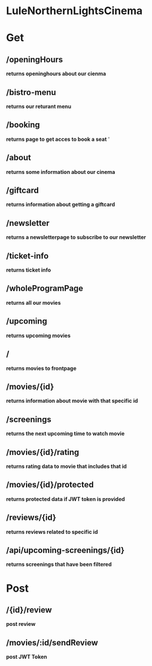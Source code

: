 # LuleNorthernLightsCinema

# Get

## /openingHours

**returns openinghours about our cienma**

## /bistro-menu

**returns our returant menu**

## /booking

**returns page to get acces to book a seat**
'

## /about

**returns some information about our cinema**

## /giftcard

**returns information about getting a giftcard**

## /newsletter

**returns a newsletterpage to subscribe to our newsletter**

## /ticket-info

**returns ticket info**

## /wholeProgramPage

**returns all our movies**

## /upcoming

**returns upcoming movies**

## /

**returns movies to frontpage**

## /movies/{id}

**returns information about movie with that specific id**

## /screenings

**returns the next upcoming time to watch movie**

## /movies/{id}/rating

**returns rating data to movie that includes that id**

## /movies/{id}/protected

**returns protected data if JWT token is provided**

## /reviews/{id}

**returns reviews related to specific id**

## /api/upcoming-screenings/{id}

**returns screenings that have been filtered**

# Post

## /{id}/review

**post review**

## /movies/:id/sendReview

**post JWT Token**

